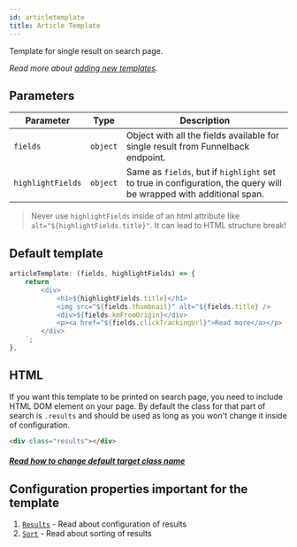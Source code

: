 ```yaml
---
id: articletemplate
title: Article Template
---
```


Template for single result on search page.

_Read more about [adding new templates](2-templates-0-overview.md#adding-new-templates)._

## Parameters

| Parameter 	  | Type 	     | Description |
|-------------	|----------- |--------------	|
| `fields` | `object` | Object with all the fields available for single result from Funnelback endpoint. |
| `highlightFields` | `object` | Same as `fields`, but if `highlight` set to true in configuration, the query will be wrapped with additional span. |

> Never use `highlightFields` inside of an html attribute like `alt="${highlightFields.title}"`. It can lead to HTML structure break!

## Default template

```js
articleTemplate: (fields, highlightFields) => {
    return `
        <div>
            <h1>${highlightFields.title}</h1>
            <img src="${fields.thumbnail}" alt="${fields.title} />
            <div>${fields.kmFromOrigin}</div>
            <p><a href="${fields.clickTrackingUrl}">Read more</a></p>
        </div>
    `;
},
```

## HTML

If you want this template to be printed on search page, you need to include HTML DOM element on your page. By default the class for that part of search is `.results` and should be used as long as you won't change it inside of configuration.

```html
<div class="results"></div>
```

##### [Read how to change default target class name](1-configuration-3-results.md#target-location-of-results-in-dom)

## Configuration properties important for the template

1. [`Results`](1-configuration-3-results.md) - Read about configuration of results
2. [`Sort`](1-configuration-6-sort.md) - Read about sorting of results